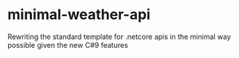 # minimal-weather-api
Rewriting the standard template for .netcore apis in the minimal way possible given the new C#9 features
